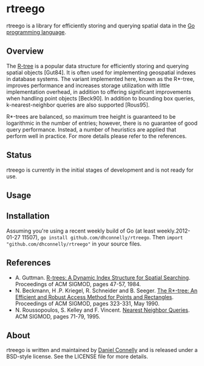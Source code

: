 rtreego
=======

rtreego is a library for efficiently storing and querying spatial data in the
[Go programming language](http://golang.org).

Overview
--------

The [R-tree](http://en.wikipedia.org/wiki/R-tree) is a popular data structure for efficiently storing and querying spatial objects [Gut84].  It is often used for implementing geospatial indexes in database systems.  The variant implemented here, known as the R*-tree, improves performance and increases storage utilization with little implementation overhead, in addition to offering significant improvements when handling point objects [Beck90].  In addition to bounding box queries, k-nearest-neighbor queries are also supported [Rous95].

R*-trees are balanced, so maximum tree height is guaranteed to be logarithmic in the number of entries; however, there is no guarantee of good query performance.  Instead, a number of heuristics are applied that perform well in practice.  For more details please refer to the references.

Status
------

rtreego is currently in the initial stages of development and is not ready for use.

Usage
-----

Installation
------------

Assuming you're using a recent weekly build of Go (at least weekly.2012-01-27 11507), `go install github.com/dhconnelly/rtreego`.  Then `import "github.com/dhconnelly/rtreego"` in your source files.

References
----------

- A. Guttman. [R-trees: A Dynamic Index Structure for Spatial Searching](http://www.cs.jhu.edu/~misha/ReadingSeminar/Papers/Guttman84.pdf). Proceedings of ACM SIGMOD, pages 47-57, 1984.
- N. Beckmann, H .P. Kriegel, R. Schneider and B. Seeger. [The R*-tree: An Efficient and Robust Access Method for Points and Rectangles](http://infolab.usc.edu/csci587/Fall2011/papers/p322-beckmann.pdf). Proceedings of ACM SIGMOD, pages 323-331, May 1990.
- N. Roussopoulos, S. Kelley and F. Vincent. [Nearest Neighbor Queries](http://www.postgis.org/support/nearestneighbor.pdf). ACM SIGMOD, pages 71-79, 1995.

About
-----

rtreego is written and maintained by [Daniel Connelly](http://dhconnelly.com) and is released under a BSD-style license.  See the LICENSE file for more details.
